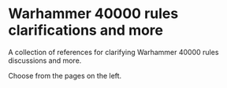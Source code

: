 # Warhammer 40000 rules clarifications and more

A collection of references for clarifying Warhammer 40000 rules discussions and more.

Choose from the pages on the left.

